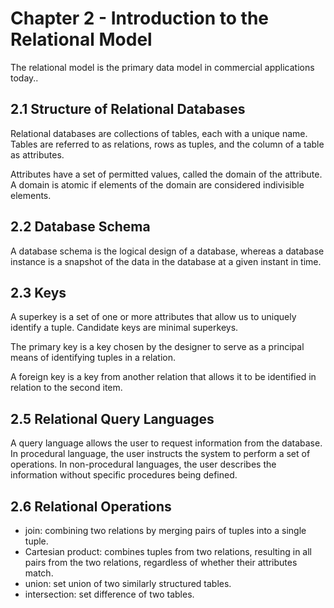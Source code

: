 # Chapter 2 - Introduction to the Relational Model

The relational model is the primary data model in commercial applications today..

## 2.1 Structure of Relational Databases

Relational databases are collections of tables, each with a unique name. Tables
are referred to as relations, rows as tuples, and the column of a table as
attributes.

Attributes have a set of permitted values, called the domain of the attribute. A
domain is atomic if elements of the domain are considered indivisible elements.

## 2.2 Database Schema

A database schema is the logical design of a database, whereas a database
instance is a snapshot of the data in the database at a given instant in time.

## 2.3 Keys

A superkey is a set of one or more attributes that allow us to uniquely
identify a tuple. Candidate keys are minimal superkeys.

The primary key is a key chosen by the designer to serve as a principal means of
identifying tuples in a relation.

A foreign key is a key from another relation that allows it to be identified in
relation to the second item.

## 2.5 Relational Query Languages

A query language allows the user to request information from the database. In
procedural language, the user instructs the system to perform a set of
operations. In non-procedural languages, the user describes the information
without specific procedures being defined.

## 2.6 Relational Operations

* join: combining two relations by merging pairs of tuples into a single tuple.
* Cartesian product: combines tuples from two relations, resulting in all pairs
    from the two relations, regardless of whether their attributes match.
* union: set union of two similarly structured tables.
* intersection: set difference of two tables.
